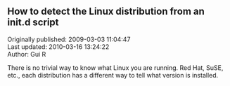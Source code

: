 ## How to detect the Linux distribution from an init.d script  
Originally published: 2009-03-03 11:04:47  
Last updated: 2010-03-16 13:24:22  
Author: Gui R  
  
There is no trivial way to know what Linux you are running. Red Hat, SuSE, etc., each distribution has a different way to tell what version is installed.